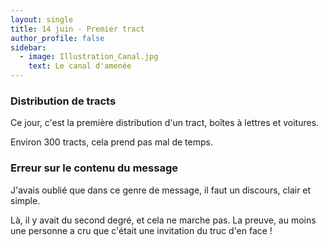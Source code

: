 ```yaml
---
layout: single
title: 14 juin - Premier tract
author_profile: false
sidebar:
  - image: Illustration_Canal.jpg
    text: Le canal d'amenée
---
```


### Distribution de tracts

Ce jour, c'est la première distribution d'un tract, boîtes à lettres et voitures.

Environ 300 tracts, cela prend pas mal de temps.

### Erreur sur le contenu du message

J'avais oublié que dans ce genre de message, il faut un discours, clair et simple.

Là, il y avait du second degré, et cela ne marche pas. La preuve, au moins une personne
a cru que c'était une invitation du truc d'en face !
